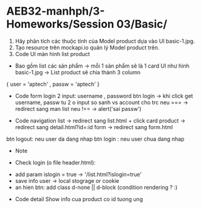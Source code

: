 # AEB32-manhph/3-Homeworks/Session 03/Basic/
1. Hãy phân tích các thuộc tính của Model product dựa vào UI basic-1.jpg.
2. Tạo resource trên mockapi.io quản lý Model product trên.
3. Code UI màn hình list product
- Bao gồm list các sản phẩm -> mỗi 1 sản phẩm sẽ là 1 card UI như hình basic-1.jpg -> List product sẽ chia thành 3 column 

{ user = 'aptech' , passw = 'aptech' }
- Code form login
2 input: username , password
btn login -> khi click
get username, passw tu 2 o input
so sanh vs account cho trc
neu === -> redirect sang man list
neu !== -> alert('sai passw')

- Code navigation
list -> redirect sang list.html + click card product -> redirect sang detail.html?id=:id
form -> redirect sang form.html

btn logout: neu user da dang nhap
btn login : neu user chua dang nhap

* Note
- Check login (o file header.html):
+ add param islogin = true -> '/list.html?islogin=true'
+ save info user -> local stograge or cookie
+ an hien btn: add class d-none || d-block (condition rendering  ? :)

- Code detail
Show info cua product co id tuong ung